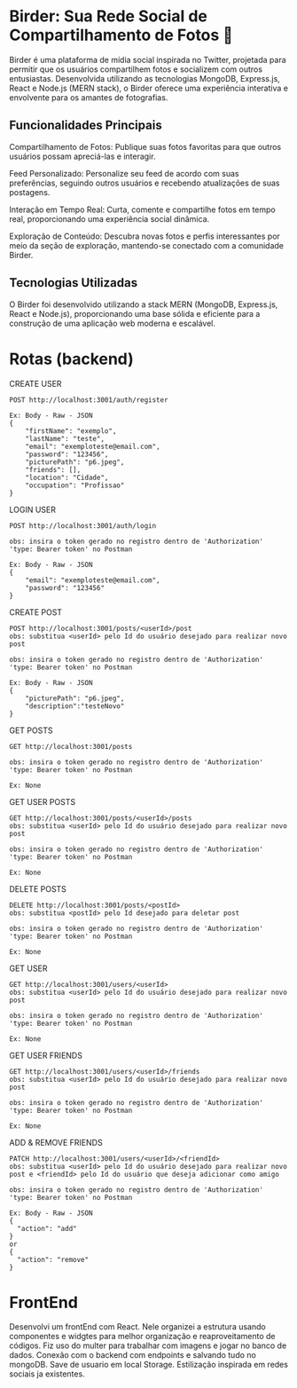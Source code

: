 # Birder: Sua Rede Social de Compartilhamento de Fotos 📸

Birder é uma plataforma de mídia social inspirada no Twitter, projetada para permitir que os usuários compartilhem fotos e socializem com outros entusiastas. Desenvolvida utilizando as tecnologias MongoDB, Express.js, React e Node.js (MERN stack), o Birder oferece uma experiência interativa e envolvente para os amantes de fotografias.

## Funcionalidades Principais
Compartilhamento de Fotos: Publique suas fotos favoritas para que outros usuários possam apreciá-las e interagir.

Feed Personalizado: Personalize seu feed de acordo com suas preferências, seguindo outros usuários e recebendo atualizações de suas postagens.

Interação em Tempo Real: Curta, comente e compartilhe fotos em tempo real, proporcionando uma experiência social dinâmica.

Exploração de Conteúdo: Descubra novas fotos e perfis interessantes por meio da seção de exploração, mantendo-se conectado com a comunidade Birder.

## Tecnologias Utilizadas
O Birder foi desenvolvido utilizando a stack MERN (MongoDB, Express.js, React e Node.js), proporcionando uma base sólida e eficiente para a construção de uma aplicação web moderna e escalável.

# Rotas (backend)
CREATE USER
```
POST http://localhost:3001/auth/register

Ex: Body - Raw - JSON
{
    "firstName": "exemplo",
    "lastName": "teste",
    "email": "exemploteste@email.com",
    "password": "123456",
    "picturePath": "p6.jpeg",
    "friends": [],
    "location": "Cidade",
    "occupation": "Profissao"
}
```
LOGIN USER
```
POST http://localhost:3001/auth/login

obs: insira o token gerado no registro dentro de 'Authorization' 'type: Bearer token' no Postman

Ex: Body - Raw - JSON
{
    "email": "exemploteste@email.com",
    "password": "123456"
}
```
CREATE POST
```
POST http://localhost:3001/posts/<userId>/post
obs: substitua <userId> pelo Id do usuário desejado para realizar novo post

obs: insira o token gerado no registro dentro de 'Authorization' 'type: Bearer token' no Postman

Ex: Body - Raw - JSON
{
    "picturePath": "p6.jpeg",
    "description":"testeNovo"
}
```
GET POSTS
```
GET http://localhost:3001/posts

obs: insira o token gerado no registro dentro de 'Authorization' 'type: Bearer token' no Postman

Ex: None
```
GET USER POSTS
```
GET http://localhost:3001/posts/<userId>/posts
obs: substitua <userId> pelo Id do usuário desejado para realizar novo post

obs: insira o token gerado no registro dentro de 'Authorization' 'type: Bearer token' no Postman

Ex: None
```
DELETE POSTS
```
DELETE http://localhost:3001/posts/<postId>
obs: substitua <postId> pelo Id desejado para deletar post

obs: insira o token gerado no registro dentro de 'Authorization' 'type: Bearer token' no Postman

Ex: None
```
GET USER
```
GET http://localhost:3001/users/<userId>
obs: substitua <userId> pelo Id do usuário desejado para realizar novo post

obs: insira o token gerado no registro dentro de 'Authorization' 'type: Bearer token' no Postman

Ex: None
```
GET USER FRIENDS
```
GET http://localhost:3001/users/<userId>/friends
obs: substitua <userId> pelo Id do usuário desejado para realizar novo post

obs: insira o token gerado no registro dentro de 'Authorization' 'type: Bearer token' no Postman

Ex: None
```
ADD & REMOVE FRIENDS
```
PATCH http://localhost:3001/users/<userId>/<friendId>
obs: substitua <userId> pelo Id do usuário desejado para realizar novo post e <friendId> pelo Id do usuário que deseja adicionar como amigo

obs: insira o token gerado no registro dentro de 'Authorization' 'type: Bearer token' no Postman

Ex: Body - Raw - JSON
{
  "action": "add"
}
or
{
  "action": "remove"
}
```
# FrontEnd

Desenvolvi um frontEnd com React. Nele organizei a estrutura usando componentes e widgtes para melhor organização e reaproveitamento de códigos.
Fiz uso do multer para trabalhar com imagens e jogar no banco de dados. 
Conexão com o backend com endpoints e salvando tudo no mongoDB.
Save de usuario em local Storage.
Estilização inspirada em redes sociais ja existentes.

